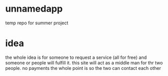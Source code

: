 # unnamedapp
temp repo for summer project

# idea 
the whole idea is for someone to request a service (all for free) and someone or people will fulfill it. 
this site will act as a middle man for thr two people. 
no payments the whole point is so the two can contact each other
